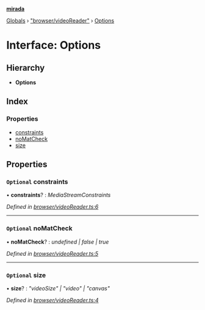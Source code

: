 **[mirada](../README.md)**

[Globals](../README.md) › ["browser/videoReader"](../modules/_browser_videoreader_.md) › [Options](_browser_videoreader_.options.md)

# Interface: Options

## Hierarchy

* **Options**

## Index

### Properties

* [constraints](_browser_videoreader_.options.md#optional-constraints)
* [noMatCheck](_browser_videoreader_.options.md#optional-nomatcheck)
* [size](_browser_videoreader_.options.md#optional-size)

## Properties

### `Optional` constraints

• **constraints**? : *MediaStreamConstraints*

*Defined in [browser/videoReader.ts:6](https://github.com/cancerberoSgx/mirada/blob/9d9803d/mirada/src/browser/videoReader.ts#L6)*

___

### `Optional` noMatCheck

• **noMatCheck**? : *undefined | false | true*

*Defined in [browser/videoReader.ts:5](https://github.com/cancerberoSgx/mirada/blob/9d9803d/mirada/src/browser/videoReader.ts#L5)*

___

### `Optional` size

• **size**? : *"videoSize" | "video" | "canvas"*

*Defined in [browser/videoReader.ts:4](https://github.com/cancerberoSgx/mirada/blob/9d9803d/mirada/src/browser/videoReader.ts#L4)*